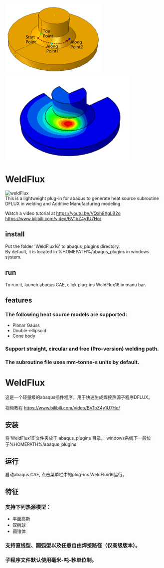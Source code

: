 ![arc](https://github.com/cheneyjin/welding_dflux_subroutine/blob/main/WeldFlux15/arc.png)
![result](https://github.com/cheneyjin/welding_dflux_subroutine/blob/main/result.png)
# WeldFlux
![weldFlux](https://img.shields.io/badge/cheneyjin-weldFlux1.6-brightgreen)  
This is a lightweight plug-in for abaqus to generate heat source subroutine DFLUX in welding and Additive Manufacturing modeling.

Watch a video tutorial at https://youtu.be/VQxh8XgLB2o https://www.bilibili.com/video/BV1bZ4y1U7Ho/

## install
Put the folder 'WeldFlux16' to abaqus_plugins directory.  
By default, it is located in %HOMEPATH%/abaqus_plugins in windows system.
## run
To run it, launch abaqus CAE, click plug-ins WeldFlux16 in manu bar.
## features
### The following heat source models are supported:
-  Planar Gauss
-  Double-ellipsoid
-  Cone body 
### Support straight, circular and **free (Pro-version) welding path**.
### The subroutine file uses mm-tonne-s units by default.




# WeldFlux
这是一个轻量级的abaqus插件程序，用于快速生成焊接热源子程序DFLUX。

视频教程 https://www.bilibili.com/video/BV1bZ4y1U7Ho/

## 安装
将'WeldFlux16'文件夹放于 abaqus_plugins 目录。
windows系统下一般位于%HOMEPATH%/abaqus_plugins
## 运行
启动abaqus CAE, 点击菜单栏中的plug-ins WeldFlux16运行。
## 特征
### 支持下列热源模型：
-  平面高斯
-  双椭球
-  圆锥体

### 支持直线型、圆弧型以及**任意自由焊接路径（仅高级版本）**。
### 子程序文件默认使用毫米-吨-秒单位制。
